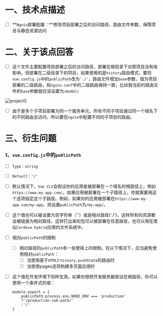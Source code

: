 # 一、技术点描述

- [ ] **`Ngnix`部署配置：**修改项目部署之后的访问路径，路由文件参数，保障项目与静态资源访问

# 二、关于该点回答

- [ ] 这个文件主要配置项目部署之后的访问路径，部署在根目录下对原项目没有啥影响，但部署在二级目录下的项目，如果使用的是`history`路由模式，要将`vue.config.js`中的`publicPath`改为`'./'`，路由文件增加`base`参数，值为项目部署的二级路由，和`nginx.conf`中的二级路由保持一致，比如我当前的路由文件的`base`参数就应该设置为`/model/`

![project5](D:/张旭资料/knowledge-notes/项目/images/project5.png)

- [ ] 由于是多个子项目部署为同一个服务单元，所有不同子项目通过同一个域名下的不同路由去访问，所以要在`nginx`中配置不同的子项目的路由。

# 三、衍生问题

### 1、`vue.config.js`中的`publicPath`

- [ ] `Type：string`

- [ ] `Default：'/'`

- [ ] 默认情况下，`Vue CLI`会假设你的应用是被部署在一个域名的根路径上，例如`https://www.my-app.com/`。如果应用被部署在一个子路径上，你就需要用这个选项指定这个子路径。例如，如果你的应用被部署在`https://www.my-app.com/my-app`，则设置`publicPath`为`/my-app/`。

- [ ] 这个值也可以被设置为空字符串（''）或是相对路径('./')，这样所有的资源都会被链接为相对路径，这样打出来的包可以被部署在任意路径，也可以用在类似`Cordova hybrid`应用的文件系统中。

- [ ] 相对`publicPath`的限制

  - [ ] 相对路径的`publicPath`有一些使用上的限制。在以下情况下，应当避免使用相对`publicPath`：
    - [ ] 当使用基于`HTML5` `history.pushState`的路由时
    - [ ] 当使用pages选项构建多页面应用时 

- [ ] 这个值在开发环境下同样生效。如果你想把开发服务器架设在根路径，你可以使用一个条件式的值：

  ```
  module.export = {
      publicPath:process.env.NODE_ENV === 'production'
      ?'/production-sub-path/'
      :'/'
  }
  ```

  